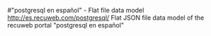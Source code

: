 #"postgresql en español" - Flat file data model
http://es.recuweb.com/postgresql/
Flat JSON file data model of the recuweb portal "postgresql en español"
